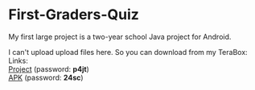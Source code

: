 # First-Graders-Quiz  
My first large project is a two-year school Java project for Android.  
  
I can't upload upload files here. So you can download from my TeraBox:  
Links:  
[Project](https://terabox.com/s/1jk8V94waWPzxj3h-jKnK4Q "without 'build' folder") (password: **p4jt**)  
[APK](https://terabox.com/s/1JR9KKbFwsGzgw2hCM9FrNg "I forgot Andriod version, recommend Android 10/11+") (password: **24sc**)  
